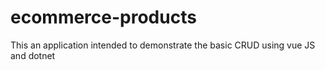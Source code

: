 # ecommerce-products
This an application intended to demonstrate the basic CRUD using vue JS and dotnet
